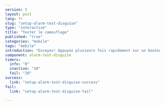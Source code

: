 ```yaml
---
version: 5
layout: post
lang: fr
slug: "setup-alarm-test-disguise"
type: "interactive"
title: "Tester le camouflage"
published: "true"
categories: "mobile"
tags: "mobile"
introduction: "Essayez! Appuyez plusieurs fois rapidement sur un bouton de la calculatrice jusqu'à ce que le téléphone vibre."
component: alarm-test-disguise
timers:
  info: "0"
  inactive: "10"
  fail: "20"
success: 
  link: "setup-alarm-test-disguise-success"
fail: 
  link: "setup-alarm-test-disguise-fail"

---
```


